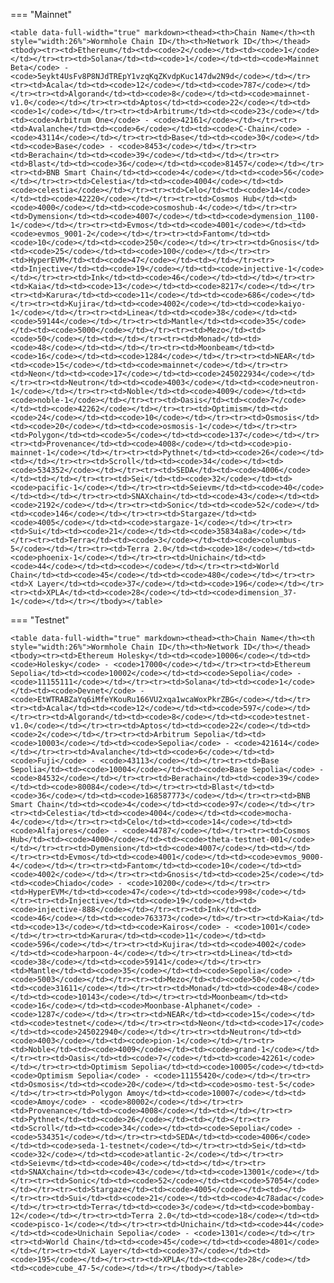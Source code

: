 <!-- The content in this file is auto-generated. Do not modify this file directly. Please see the README.md in the wormhole-mkdocs/scripts directory to learn how to update this page. -->
<!--CHAIN_IDS-->

=== "Mainnet"

    <table data-full-width="true" markdown><thead><th>Chain Name</th><th style="width:26%">Wormhole Chain ID</th><th>Network ID</th></thead><tbody><tr><td>Ethereum</td><td><code>2</code></td><td><code>1</code></td></tr><tr><td>Solana</td><td><code>1</code></td><td><code>Mainnet Beta</code> - <code>5eykt4UsFv8P8NJdTREpY1vzqKqZKvdpKuc147dw2N9d</code></td></tr><tr><td>Acala</td><td><code>12</code></td><td><code>787</code></td></tr><tr><td>Algorand</td><td><code>8</code></td><td><code>mainnet-v1.0</code></td></tr><tr><td>Aptos</td><td><code>22</code></td><td><code>1</code></td></tr><tr><td>Arbitrum</td><td><code>23</code></td><td><code>Arbitrum One</code> - <code>42161</code></td></tr><tr><td>Avalanche</td><td><code>6</code></td><td><code>C-Chain</code> - <code>43114</code></td></tr><tr><td>Base</td><td><code>30</code></td><td><code>Base</code> - <code>8453</code></td></tr><tr><td>Berachain</td><td><code>39</code></td><td></td></tr><tr><td>Blast</td><td><code>36</code></td><td><code>81457</code></td></tr><tr><td>BNB Smart Chain</td><td><code>4</code></td><td><code>56</code></td></tr><tr><td>Celestia</td><td><code>4004</code></td><td><code>celestia</code></td></tr><tr><td>Celo</td><td><code>14</code></td><td><code>42220</code></td></tr><tr><td>Cosmos Hub</td><td><code>4000</code></td><td><code>cosmoshub-4</code></td></tr><tr><td>Dymension</td><td><code>4007</code></td><td><code>dymension_1100-1</code></td></tr><tr><td>Evmos</td><td><code>4001</code></td><td><code>evmos_9001-2</code></td></tr><tr><td>Fantom</td><td><code>10</code></td><td><code>250</code></td></tr><tr><td>Gnosis</td><td><code>25</code></td><td><code>100</code></td></tr><tr><td>HyperEVM</td><td><code>47</code></td><td></td></tr><tr><td>Injective</td><td><code>19</code></td><td><code>injective-1</code></td></tr><tr><td>Ink</td><td><code>46</code></td><td></td></tr><tr><td>Kaia</td><td><code>13</code></td><td><code>8217</code></td></tr><tr><td>Karura</td><td><code>11</code></td><td><code>686</code></td></tr><tr><td>Kujira</td><td><code>4002</code></td><td><code>kaiyo-1</code></td></tr><tr><td>Linea</td><td><code>38</code></td><td><code>59144</code></td></tr><tr><td>Mantle</td><td><code>35</code></td><td><code>5000</code></td></tr><tr><td>Mezo</td><td><code>50</code></td><td></td></tr><tr><td>Monad</td><td><code>48</code></td><td></td></tr><tr><td>Moonbeam</td><td><code>16</code></td><td><code>1284</code></td></tr><tr><td>NEAR</td><td><code>15</code></td><td><code>mainnet</code></td></tr><tr><td>Neon</td><td><code>17</code></td><td><code>245022934</code></td></tr><tr><td>Neutron</td><td><code>4003</code></td><td><code>neutron-1</code></td></tr><tr><td>Noble</td><td><code>4009</code></td><td><code>noble-1</code></td></tr><tr><td>Oasis</td><td><code>7</code></td><td><code>42262</code></td></tr><tr><td>Optimism</td><td><code>24</code></td><td><code>10</code></td></tr><tr><td>Osmosis</td><td><code>20</code></td><td><code>osmosis-1</code></td></tr><tr><td>Polygon</td><td><code>5</code></td><td><code>137</code></td></tr><tr><td>Provenance</td><td><code>4008</code></td><td><code>pio-mainnet-1</code></td></tr><tr><td>Pythnet</td><td><code>26</code></td><td></td></tr><tr><td>Scroll</td><td><code>34</code></td><td><code>534352</code></td></tr><tr><td>SEDA</td><td><code>4006</code></td><td></td></tr><tr><td>Sei</td><td><code>32</code></td><td><code>pacific-1</code></td></tr><tr><td>Seievm</td><td><code>40</code></td><td></td></tr><tr><td>SNAXchain</td><td><code>43</code></td><td><code>2192</code></td></tr><tr><td>Sonic</td><td><code>52</code></td><td><code>146</code></td></tr><tr><td>Stargaze</td><td><code>4005</code></td><td><code>stargaze-1</code></td></tr><tr><td>Sui</td><td><code>21</code></td><td><code>35834a8a</code></td></tr><tr><td>Terra</td><td><code>3</code></td><td><code>columbus-5</code></td></tr><tr><td>Terra 2.0</td><td><code>18</code></td><td><code>phoenix-1</code></td></tr><tr><td>Unichain</td><td><code>44</code></td><td><code></code></td></tr><tr><td>World Chain</td><td><code>45</code></td><td><code>480</code></td></tr><tr><td>X Layer</td><td><code>37</code></td><td><code>196</code></td></tr><tr><td>XPLA</td><td><code>28</code></td><td><code>dimension_37-1</code></td></tr></tbody></table>

=== "Testnet"

    <table data-full-width="true" markdown><thead><th>Chain Name</th><th style="width:26%">Wormhole Chain ID</th><th>Network ID</th></thead><tbody><tr><td>Ethereum Holesky</td><td><code>10006</code></td><td><code>Holesky</code> - <code>17000</code></td></tr><tr><td>Ethereum Sepolia</td><td><code>10002</code></td><td><code>Sepolia</code> - <code>11155111</code></td></tr><tr><td>Solana</td><td><code>1</code></td><td><code>Devnet</code> - <code>EtWTRABZaYq6iMfeYKouRu166VU2xqa1wcaWoxPkrZBG</code></td></tr><tr><td>Acala</td><td><code>12</code></td><td><code>597</code></td></tr><tr><td>Algorand</td><td><code>8</code></td><td><code>testnet-v1.0</code></td></tr><tr><td>Aptos</td><td><code>22</code></td><td><code>2</code></td></tr><tr><td>Arbitrum Sepolia</td><td><code>10003</code></td><td><code>Sepolia</code> - <code>421614</code></td></tr><tr><td>Avalanche</td><td><code>6</code></td><td><code>Fuji</code> - <code>43113</code></td></tr><tr><td>Base Sepolia</td><td><code>10004</code></td><td><code>Base Sepolia</code> - <code>84532</code></td></tr><tr><td>Berachain</td><td><code>39</code></td><td><code>80084</code></td></tr><tr><td>Blast</td><td><code>36</code></td><td><code>168587773</code></td></tr><tr><td>BNB Smart Chain</td><td><code>4</code></td><td><code>97</code></td></tr><tr><td>Celestia</td><td><code>4004</code></td><td><code>mocha-4</code></td></tr><tr><td>Celo</td><td><code>14</code></td><td><code>Alfajores</code> - <code>44787</code></td></tr><tr><td>Cosmos Hub</td><td><code>4000</code></td><td><code>theta-testnet-001</code></td></tr><tr><td>Dymension</td><td><code>4007</code></td><td></td></tr><tr><td>Evmos</td><td><code>4001</code></td><td><code>evmos_9000-4</code></td></tr><tr><td>Fantom</td><td><code>10</code></td><td><code>4002</code></td></tr><tr><td>Gnosis</td><td><code>25</code></td><td><code>Chiado</code> - <code>10200</code></td></tr><tr><td>HyperEVM</td><td><code>47</code></td><td><code>998</code></td></tr><tr><td>Injective</td><td><code>19</code></td><td><code>injective-888</code></td></tr><tr><td>Ink</td><td><code>46</code></td><td><code>763373</code></td></tr><tr><td>Kaia</td><td><code>13</code></td><td><code>Kairos</code> - <code>1001</code></td></tr><tr><td>Karura</td><td><code>11</code></td><td><code>596</code></td></tr><tr><td>Kujira</td><td><code>4002</code></td><td><code>harpoon-4</code></td></tr><tr><td>Linea</td><td><code>38</code></td><td><code>59141</code></td></tr><tr><td>Mantle</td><td><code>35</code></td><td><code>Sepolia</code> - <code>5003</code></td></tr><tr><td>Mezo</td><td><code>50</code></td><td><code>31611</code></td></tr><tr><td>Monad</td><td><code>48</code></td><td><code>10143</code></td></tr><tr><td>Moonbeam</td><td><code>16</code></td><td><code>Moonbase-Alphanet</code> - <code>1287</code></td></tr><tr><td>NEAR</td><td><code>15</code></td><td><code>testnet</code></td></tr><tr><td>Neon</td><td><code>17</code></td><td><code>245022940</code></td></tr><tr><td>Neutron</td><td><code>4003</code></td><td><code>pion-1</code></td></tr><tr><td>Noble</td><td><code>4009</code></td><td><code>grand-1</code></td></tr><tr><td>Oasis</td><td><code>7</code></td><td><code>42261</code></td></tr><tr><td>Optimism Sepolia</td><td><code>10005</code></td><td><code>Optimism Sepolia</code> - <code>11155420</code></td></tr><tr><td>Osmosis</td><td><code>20</code></td><td><code>osmo-test-5</code></td></tr><tr><td>Polygon Amoy</td><td><code>10007</code></td><td><code>Amoy</code> - <code>80002</code></td></tr><tr><td>Provenance</td><td><code>4008</code></td><td></td></tr><tr><td>Pythnet</td><td><code>26</code></td><td></td></tr><tr><td>Scroll</td><td><code>34</code></td><td><code>Sepolia</code> - <code>534351</code></td></tr><tr><td>SEDA</td><td><code>4006</code></td><td><code>seda-1-testnet</code></td></tr><tr><td>Sei</td><td><code>32</code></td><td><code>atlantic-2</code></td></tr><tr><td>Seievm</td><td><code>40</code></td><td></td></tr><tr><td>SNAXchain</td><td><code>43</code></td><td><code>13001</code></td></tr><tr><td>Sonic</td><td><code>52</code></td><td><code>57054</code></td></tr><tr><td>Stargaze</td><td><code>4005</code></td><td></td></tr><tr><td>Sui</td><td><code>21</code></td><td><code>4c78adac</code></td></tr><tr><td>Terra</td><td><code>3</code></td><td><code>bombay-12</code></td></tr><tr><td>Terra 2.0</td><td><code>18</code></td><td><code>pisco-1</code></td></tr><tr><td>Unichain</td><td><code>44</code></td><td><code>Unichain Sepolia</code> - <code>1301</code></td></tr><tr><td>World Chain</td><td><code>45</code></td><td><code>4801</code></td></tr><tr><td>X Layer</td><td><code>37</code></td><td><code>195</code></td></tr><tr><td>XPLA</td><td><code>28</code></td><td><code>cube_47-5</code></td></tr></tbody></table>

<!--CHAIN_IDS-->